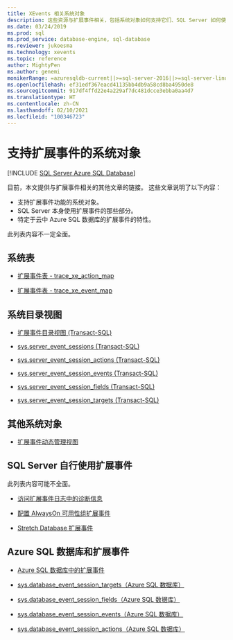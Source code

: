```yaml
---
title: XEvents 相关系统对象
description: 这些资源与扩展事件相关，包括系统对象如何支持它们、SQL Server 如何使用它们以及 Azure SQL 数据库的特定方面。
ms.date: 03/24/2019
ms.prod: sql
ms.prod_service: database-engine, sql-database
ms.reviewer: jukoesma
ms.technology: xevents
ms.topic: reference
author: MightyPen
ms.author: genemi
monikerRange: =azuresqldb-current||>=sql-server-2016||>=sql-server-linux-2017||=azuresqldb-mi-current
ms.openlocfilehash: ef31edf367eacd41135bb4db9a58cd8ba4950de8
ms.sourcegitcommit: 917df4ffd22e4a229af7dc481dcce3ebba0aa4d7
ms.translationtype: HT
ms.contentlocale: zh-CN
ms.lasthandoff: 02/10/2021
ms.locfileid: "100346723"
---
```

# <a name="system-objects-that-support-extended-events"></a>支持扩展事件的系统对象

[!INCLUDE [SQL Server Azure SQL Database](../../includes/applies-to-version/sql-asdb.md)]

目前，本文提供与扩展事件相关的其他文章的链接。 这些文章说明了以下内容：

- 支持扩展事件功能的系统对象。
- SQL Server 本身使用扩展事件的那些部分。
- 特定于云中 Azure SQL 数据库的扩展事件的特性。

此列表内容不一定全面。

## <a name="system-tables"></a>系统表

- [扩展事件表 - trace_xe_action_map](../system-tables/extended-events-tables-trace-xe-action-map.md)

- [扩展事件表 - trace_xe_event_map](../system-tables/extended-events-tables-trace-xe-event-map.md)

## <a name="system-catalog-views"></a>系统目录视图

- [扩展事件目录视图 (Transact-SQL)](../system-catalog-views/extended-events-catalog-views-transact-sql.md)

- [sys.server_event_sessions (Transact-SQL)](../system-catalog-views/sys-server-event-sessions-transact-sql.md)

- [sys.server_event_session_actions (Transact-SQL)](../system-catalog-views/sys-server-event-session-actions-transact-sql.md)

- [sys.server_event_session_events (Transact-SQL)](../system-catalog-views/sys-server-event-session-events-transact-sql.md)

- [sys.server_event_session_fields (Transact-SQL)](../system-catalog-views/sys-server-event-session-fields-transact-sql.md)

- [sys.server_event_session_targets (Transact-SQL)](../system-catalog-views/sys-server-event-session-targets-transact-sql.md)

## <a name="other-system-objects"></a>其他系统对象

- [扩展事件动态管理视图](../system-dynamic-management-views/extended-events-dynamic-management-views.md)

## <a name="uses-of-extended-events-by-sql-server-itself"></a>SQL Server 自行使用扩展事件

此列表内容可能不全面。

- [访问扩展事件日志中的诊断信息](../native-client/features/accessing-diagnostic-information-in-the-extended-events-log.md)

- [配置 AlwaysOn 可用性组扩展事件](../../database-engine/availability-groups/windows/always-on-extended-events.md)

- [Stretch Database 扩展事件](../../sql-server/stretch-database/extended-events-for-stretch-database.md)

## <a name="azure-sql-database-and-extended-events"></a>Azure SQL 数据库和扩展事件

- [Azure SQL 数据库中的扩展事件](/azure/sql-database/sql-database-xevent-db-diff-from-svr)

- [sys.database_event_session_targets（Azure SQL 数据库）](../system-catalog-views/sys-database-event-session-targets-azure-sql-database.md)

- [sys.database_event_session_fields（Azure SQL 数据库）](../system-catalog-views/sys-database-event-session-fields-azure-sql-database.md)

- [sys.database_event_session_events（Azure SQL 数据库）](../system-catalog-views/sys-database-event-session-events-azure-sql-database.md)

- [sys.database_event_session_actions（Azure SQL 数据库）](../system-catalog-views/sys-database-event-session-actions-azure-sql-database.md)

